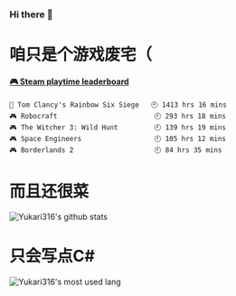 ### Hi there 👋
# 咱只是个游戏废宅（

<!-- steam-box start -->
#### <a href="https://gist.github.com/0cba8b0651b88aba04324d78de487842" target="_blank">🎮 Steam playtime leaderboard</a>
```text
🔫 Tom Clancy's Rainbow Six Siege   🕘 1413 hrs 16 mins
🎮 Robocraft                        🕘 293 hrs 18 mins
🎮 The Witcher 3: Wild Hunt         🕘 139 hrs 19 mins
🎮 Space Engineers                  🕘 105 hrs 12 mins
🎮 Borderlands 2                    🕘 84 hrs 35 mins
```
<!-- Powered by https://github.com/YouEclipse/steam-box . -->
<!-- steam-box end -->

# 而且还很菜

![Yukari316's github stats](https://github-readme-stats.vercel.app/api?username=Yukari316&show_icons=true)

# 只会写点C#

![Yukari316's most used lang](https://github-readme-stats.vercel.app/api/top-langs/?username=Yukari316&layout=compact)
